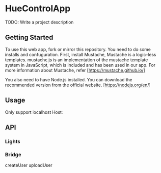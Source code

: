 # HueControlApp

TODO: Write a project description

## Getting Started
To use this web app, fork or mirror this repository. You need to do some installs and confuguration.
First, install Mustache, Mustache is a logic-less templates.
mustache.js is an implementation of the mustache template system in JavaScript, which is included and has been used in our app.
For more information about Mustache, refer [https://mustache.github.io/]

You also need to have Node.js installed. You can download the recommended version from the official website. [https://nodejs.org/en/]

## Usage

Only support localhost
Host: 

## API

### Lights

### Bridge

createUser
uploadUser
